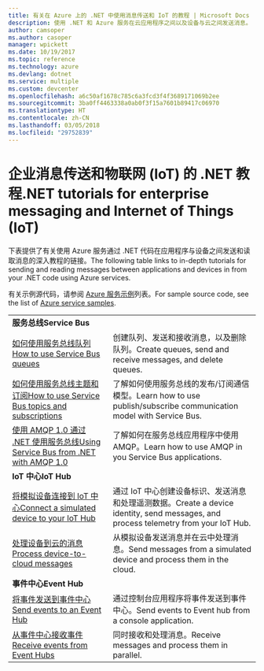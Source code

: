```yaml
---
title: 有关在 Azure 上的 .NET 中使用消息传送和 IoT 的教程 | Microsoft Docs
description: 使用 .NET 和 Azure 服务在云应用程序之间以及设备与云之间发送消息。
author: camsoper
ms.author: casoper
manager: wpickett
ms.date: 10/19/2017
ms.topic: reference
ms.technology: azure
ms.devlang: dotnet
ms.service: multiple
ms.custom: devcenter
ms.openlocfilehash: a6c50af1678c785c6a3fcd3f4f3689171069b2ee
ms.sourcegitcommit: 3ba0ff4463338a0ab0f3f15a7601b89417c06970
ms.translationtype: HT
ms.contentlocale: zh-CN
ms.lasthandoff: 03/05/2018
ms.locfileid: "29752839"
---
```

# <a name="net-tutorials-for-enterprise-messaging-and-internet-of-things-iot"></a><span data-ttu-id="2ed2d-103">企业消息传送和物联网 (IoT) 的 .NET 教程</span><span class="sxs-lookup"><span data-stu-id="2ed2d-103">.NET tutorials for enterprise messaging and Internet of Things (IoT)</span></span>

<span data-ttu-id="2ed2d-104">下表提供了有关使用 Azure 服务通过 .NET 代码在应用程序与设备之间发送和读取消息的深入教程的链接。</span><span class="sxs-lookup"><span data-stu-id="2ed2d-104">The following table links to in-depth tutorials for sending and reading messages between applications and devices in from your .NET code using Azure services.</span></span>

<span data-ttu-id="2ed2d-105">有关示例源代码，请参阅 [Azure 服务示例](https://azure.microsoft.com/resources/samples/?platform=dotnet)列表。</span><span class="sxs-lookup"><span data-stu-id="2ed2d-105">For sample source code, see the list of [Azure service samples](https://azure.microsoft.com/resources/samples/?platform=dotnet).</span></span>


| | |
|---|---|
| <span data-ttu-id="2ed2d-106">**服务总线**</span><span class="sxs-lookup"><span data-stu-id="2ed2d-106">**Service Bus**</span></span> | |
| <span data-ttu-id="2ed2d-107">[如何使用服务总线队列][1]</span><span class="sxs-lookup"><span data-stu-id="2ed2d-107">[How to use Service Bus queues][1]</span></span> | <span data-ttu-id="2ed2d-108">创建队列、发送和接收消息，以及删除队列。</span><span class="sxs-lookup"><span data-stu-id="2ed2d-108">Create queues, send and receive messages, and delete queues.</span></span> | 
| <span data-ttu-id="2ed2d-109">[如何使用服务总线主题和订阅][2]</span><span class="sxs-lookup"><span data-stu-id="2ed2d-109">[How to use Service Bus topics and subscriptions][2]</span></span> | <span data-ttu-id="2ed2d-110">了解如何使用服务总线的发布/订阅通信模型。</span><span class="sxs-lookup"><span data-stu-id="2ed2d-110">Learn how to use publish/subscribe communication model with Service Bus.</span></span>
| <span data-ttu-id="2ed2d-111">[使用 AMQP 1.0 通过 .NET 使用服务总线][3]</span><span class="sxs-lookup"><span data-stu-id="2ed2d-111">[Using Service Bus from .NET with AMQP 1.0][3]</span></span> | <span data-ttu-id="2ed2d-112">了解如何在服务总线应用程序中使用 AMQP。</span><span class="sxs-lookup"><span data-stu-id="2ed2d-112">Learn how to use AMQP in you Service Bus applications.</span></span>
|<span data-ttu-id="2ed2d-113">**IoT 中心**</span><span class="sxs-lookup"><span data-stu-id="2ed2d-113">**IoT Hub**</span></span>|
| <span data-ttu-id="2ed2d-114">[将模拟设备连接到 IoT 中心][4]</span><span class="sxs-lookup"><span data-stu-id="2ed2d-114">[Connect a simulated device to your IoT Hub][4]</span></span> | <span data-ttu-id="2ed2d-115">通过 IoT 中心创建设备标识、发送消息和处理遥测数据。</span><span class="sxs-lookup"><span data-stu-id="2ed2d-115">Create a device identity, send messages, and process telemetry from your IoT Hub.</span></span> |   
| <span data-ttu-id="2ed2d-116">[处理设备到云的消息][5]</span><span class="sxs-lookup"><span data-stu-id="2ed2d-116">[Process device-to-cloud messages][5]</span></span> | <span data-ttu-id="2ed2d-117">从模拟设备发送消息并在云中处理消息。</span><span class="sxs-lookup"><span data-stu-id="2ed2d-117">Send messages from a simulated device and process them in the cloud.</span></span> |
|<span data-ttu-id="2ed2d-118">**事件中心**</span><span class="sxs-lookup"><span data-stu-id="2ed2d-118">**Event Hub**</span></span>|
| <span data-ttu-id="2ed2d-119">[将事件发送到事件中心][6]</span><span class="sxs-lookup"><span data-stu-id="2ed2d-119">[Send events to an Event Hub][6]</span></span> | <span data-ttu-id="2ed2d-120">通过控制台应用程序将事件发送到事件中心。</span><span class="sxs-lookup"><span data-stu-id="2ed2d-120">Send events to Event hub from a console application.</span></span>
| <span data-ttu-id="2ed2d-121">[从事件中心接收事件][7]</span><span class="sxs-lookup"><span data-stu-id="2ed2d-121">[Receive events from Event Hubs][7]</span></span> | <span data-ttu-id="2ed2d-122">同时接收和处理消息。</span><span class="sxs-lookup"><span data-stu-id="2ed2d-122">Receive messages and process them in parallel.</span></span>


[1]: /azure/service-bus-messaging/service-bus-dotnet-get-started-with-queues
[2]: /azure/service-bus-messaging/service-bus-dotnet-how-to-use-topics-subscriptions
[3]: /azure/service-bus-messaging/service-bus-amqp-dotnet
[4]: /azure/iot-hub/iot-hub-csharp-csharp-getstarted
[5]: /azure/iot-hub/iot-hub-csharp-csharp-process-d2c
[6]: /azure/event-hubs/event-hubs-dotnet-standard-getstarted-send
[7]: /azure/event-hubs/event-hubs-dotnet-standard-getstarted-receive-eph


